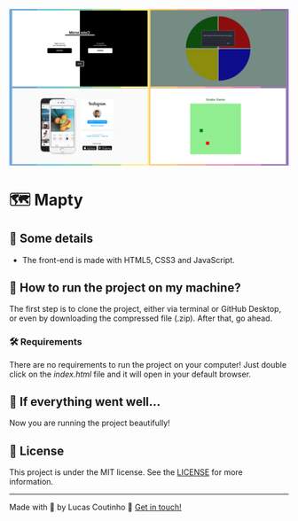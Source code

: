 ![Mapty](readme-images/cover.png)

# :world_map: Mapty

## :scroll: Some details

- The front-end is made with HTML5, CSS3 and JavaScript.

## :thinking: How to run the project on my machine?

The first step is to clone the project, either via terminal or GitHub Desktop, or even by downloading the compressed file (.zip). After that, go ahead.

### :hammer_and_wrench: Requirements

There are no requirements to run the project on your computer! Just double click on the _index.html_ file and it will open in your default browser.

## :tada: If everything went well...

Now you are running the project beautifully!

## :memo: License

This project is under the MIT license. See the [LICENSE](LICENSE) for more information.

---

Made with :green_heart: by Lucas Coutinho :wave: [Get in touch!](https://www.linkedin.com/in/lucasmc64/)
